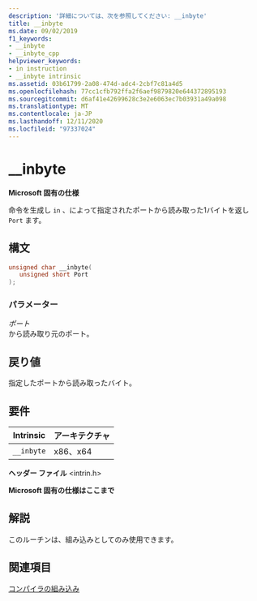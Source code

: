```yaml
---
description: '詳細については、次を参照してください: __inbyte'
title: __inbyte
ms.date: 09/02/2019
f1_keywords:
- __inbyte
- __inbyte_cpp
helpviewer_keywords:
- in instruction
- __inbyte intrinsic
ms.assetid: 03b61799-2a08-474d-adc4-2cbf7c81a4d5
ms.openlocfilehash: 77cc1cfb792ffa2f6aef9879820e644372895193
ms.sourcegitcommit: d6af41e42699628c3e2e6063ec7b03931a49a098
ms.translationtype: MT
ms.contentlocale: ja-JP
ms.lasthandoff: 12/11/2020
ms.locfileid: "97337024"
---
```

# <a name="__inbyte"></a>__inbyte

**Microsoft 固有の仕様**

命令を生成し `in` 、によって指定されたポートから読み取った1バイトを返し `Port` ます。

## <a name="syntax"></a>構文

```C
unsigned char __inbyte(
   unsigned short Port
);
```

### <a name="parameters"></a>パラメーター

*ポート*\
から読み取り元のポート。

## <a name="return-value"></a>戻り値

指定したポートから読み取ったバイト。

## <a name="requirements"></a>要件

|Intrinsic|アーキテクチャ|
|---------------|------------------|
|`__inbyte`|x86、x64|

**ヘッダー ファイル** \<intrin.h>

**Microsoft 固有の仕様はここまで**

## <a name="remarks"></a>解説

このルーチンは、組み込みとしてのみ使用できます。

## <a name="see-also"></a>関連項目

[コンパイラの組み込み](../intrinsics/compiler-intrinsics.md)
